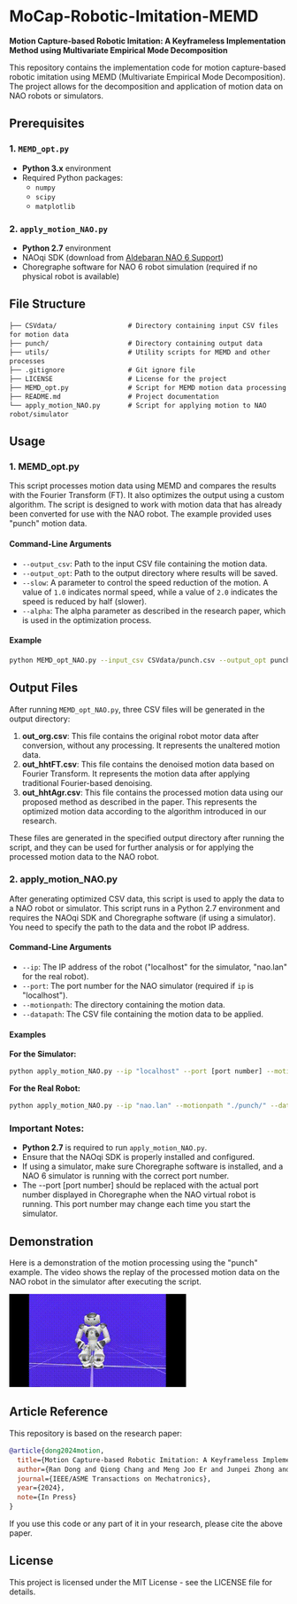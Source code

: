 # MoCap-Robotic-Imitation-MEMD

**Motion Capture-based Robotic Imitation: A Keyframeless Implementation Method using Multivariate Empirical Mode Decomposition**

This repository contains the implementation code for motion capture-based robotic imitation using MEMD (Multivariate Empirical Mode Decomposition). The project allows for the decomposition and application of motion data on NAO robots or simulators.

## Prerequisites

### 1. `MEMD_opt.py`
- **Python 3.x** environment
- Required Python packages:
  - `numpy`
  - `scipy`
  - `matplotlib`
  
### 2. `apply_motion_NAO.py`
- **Python 2.7** environment
- NAOqi SDK (download from [Aldebaran NAO 6 Support](https://www.aldebaran.com/en/support/nao-6/downloads-softwares))
- Choregraphe software for NAO 6 robot simulation (required if no physical robot is available)

## File Structure

```plaintext
├── CSVdata/                  # Directory containing input CSV files for motion data
├── punch/                    # Directory containing output data
├── utils/                    # Utility scripts for MEMD and other processes
├── .gitignore                # Git ignore file
├── LICENSE                   # License for the project
├── MEMD_opt.py               # Script for MEMD motion data processing
├── README.md                 # Project documentation
└── apply_motion_NAO.py       # Script for applying motion to NAO robot/simulator
```

## Usage

### 1. MEMD_opt.py

This script processes motion data using MEMD and compares the results with the Fourier Transform (FT). It also optimizes the output using a custom algorithm. The script is designed to work with motion data that has already been converted for use with the NAO robot. The example provided uses "punch" motion data.

#### Command-Line Arguments

- `--output_csv`: Path to the input CSV file containing the motion data.
- `--output_opt`: Path to the output directory where results will be saved.
- `--slow`: A parameter to control the speed reduction of the motion. A value of `1.0` indicates normal speed, while a value of `2.0` indicates the speed is reduced by half (slower).
- `--alpha`: The alpha parameter as described in the research paper, which is used in the optimization process.


#### Example

```bash
python MEMD_opt_NAO.py --input_csv CSVdata/punch.csv --output_opt punch --slow 1.0 --alpha 0.5
```

## Output Files

After running `MEMD_opt_NAO.py`, three CSV files will be generated in the output directory:

1. **out_org.csv**: This file contains the original robot motor data after conversion, without any processing. It represents the unaltered motion data.
2. **out_hhtFT.csv**: This file contains the denoised motion data based on Fourier Transform. It represents the motion data after applying traditional Fourier-based denoising.
3. **out_hhtAgr.csv**: This file contains the processed motion data using our proposed method as described in the paper. This represents the optimized motion data according to the algorithm introduced in our research.

These files are generated in the specified output directory after running the script, and they can be used for further analysis or for applying the processed motion data to the NAO robot.

### 2. apply_motion_NAO.py

After generating optimized CSV data, this script is used to apply the data to a NAO robot or simulator. This script runs in a Python 2.7 environment and requires the NAOqi SDK and Choregraphe software (if using a simulator). You need to specify the path to the data and the robot IP address.

#### Command-Line Arguments

- `--ip`: The IP address of the robot ("localhost" for the simulator, "nao.lan" for the real robot).
- `--port`: The port number for the NAO simulator (required if `ip` is "localhost").
- `--motionpath`: The directory containing the motion data.
- `--datapath`: The CSV file containing the motion data to be applied.

#### Examples

**For the Simulator:**

```bash
python apply_motion_NAO.py --ip "localhost" --port [port number] --motionpath "./punch/" --datapath "out_hhtAgr.csv"
```

**For the Real Robot:**

```bash
python apply_motion_NAO.py --ip "nao.lan" --motionpath "./punch/" --datapath "out_hhtAgr.csv"
```

### Important Notes:
- **Python 2.7** is required to run `apply_motion_NAO.py`.
- Ensure that the NAOqi SDK is properly installed and configured.
- If using a simulator, make sure Choregraphe software is installed, and a NAO 6 simulator is running with the correct port number.
- The --port [port number] should be replaced with the actual port number displayed in Choregraphe when the NAO virtual robot is running. This port number may change each time you start the simulator.


## Demonstration

Here is a demonstration of the motion processing using the "punch" example. The video shows the replay of the processed motion data on the NAO robot in the simulator after executing the script.

![Demo of Motion](assets/punch_example_sim.gif)

## Article Reference

This repository is based on the research paper:

```bibtex
@article{dong2024motion,
  title={Motion Capture-based Robotic Imitation: A Keyframeless Implementation Method using Multivariate Empirical Mode Decomposition},
  author={Ran Dong and Qiong Chang and Meng Joo Er and Junpei Zhong and Soichiro Ikuno},
  journal={IEEE/ASME Transactions on Mechatronics},
  year={2024},
  note={In Press}
}
```

If you use this code or any part of it in your research, please cite the above paper.


## License

This project is licensed under the MIT License - see the LICENSE file for details.
